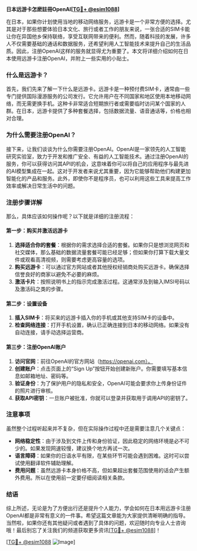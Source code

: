 **日本远游卡怎麽註冊OpenAI[[TG💪+ @esim1088](https://t.me/s/esim1088)]**

在日本，如果你计划使用当地的移动网络服务，远游卡是一个非常方便的选择。尤其是对于那些想要体验日本文化、旅行或者工作的朋友来说，一张合适的SIM卡能让你在异国他乡保持联络，享受互联网带来的便利。然而，随着科技的发展，许多人不仅需要基础的通话和数据服务，还希望利用人工智能技术来提升自己的生活品质。因此，注册OpenAI这样的服务就显得尤为重要了。本文将详细介绍如何在日本使用远游卡注册OpenAI，并附上一些实用的小贴士。

### 什么是远游卡？

首先，我们先来了解一下什么是远游卡。远游卡是一种预付费SIM卡，通常由一些专门提供国际漫游服务的公司发行。它允许用户在不同国家和地区使用本地移动网络，而无需更换手机。这种卡非常适合短期旅行者或需要临时访问某个国家的人群。在日本，远游卡提供了多种套餐选择，包括数据流量、语音通话等，价格也相对合理。

### 为什么需要注册OpenAI？

接下来，让我们谈谈为什么你需要注册OpenAI。OpenAI是一家领先的人工智能研究实验室，致力于开发和推广安全、有益的人工智能技术。通过注册OpenAI的服务，你可以获得访问其API的机会，这意味着你可以将自己的应用程序与最先进的AI模型集成在一起。这对于开发者来说尤其重要，因为它能够帮助他们构建更加智能化的产品和服务。此外，即使你不是程序员，也可以利用这些工具来提高工作效率或解决日常生活中的问题。

### 注册步骤详解

那么，具体应该如何操作呢？以下就是详细的注册流程：

#### 第一步：购买并激活远游卡

1. **选择适合你的套餐**：根据你的需求选择合适的套餐。如果你只是想浏览网页和社交媒体，那么基础的数据流量套餐可能已经足够；但如果你打算下载大量文件或观看高清视频，则需要考虑更高容量的选项。
2. **购买远游卡**：可以通过官方网站或者其他授权经销商处购买远游卡。确保选择信誉良好的商家以避免不必要的麻烦。
3. **激活卡片**：按照说明书上的指示完成激活过程。这通常涉及到输入IMSI号码以及激活码之类的步骤。

#### 第二步：设置设备

1. **插入SIM卡**：将买来的远游卡插入你的手机或其他支持SIM卡的设备中。
2. **检查网络连接**：打开手机设置，确认已正确连接到日本的移动网络。如果没有自动连接，请手动选择运营商。

#### 第三步：注册OpenAI账户

1. **访问官网**：前往OpenAI的官方网站（https://openai.com）。
2. **创建账户**：点击页面上的“Sign Up”按钮开始创建新账户。你需要填写基本信息如邮箱地址、密码等。
3. **验证身份**：为了保护用户的隐私和安全，OpenAI可能会要求你上传身份证件的照片进行审核。
4. **获取API密钥**：一旦账户被批准，你就可以登录并获取用于调用API的密钥了。

### 注意事项

虽然整个过程听起来并不复杂，但在实际操作过程中还是需要注意几个关键点：

- **网络稳定性**：由于涉及到文件上传和身份验证，因此稳定的网络环境是必不可少的。如果发现网速较慢，建议换个地方再试一次。
- **语言障碍**：如果你的日语水平有限，在某些环节可能会遇到困难。这时可以尝试使用翻译软件辅助理解。
- **费用问题**：虽然远游卡本身价格不高，但如果超出套餐范围使用的话会产生额外费用。所以在使用前一定要仔细阅读相关条款。

### 结语

综上所述，无论是为了方便出行还是提升个人能力，学会如何在日本用远游卡注册OpenAI都是非常有意义的一件事。希望这篇文章能为大家提供清晰明确的指导。当然啦，如果你还有其他疑问或者遇到了具体的问题，欢迎随时向专业人士咨询哦！最后别忘了关注我们的频道获取更多资讯[[TG💪+ @esim1088](https://t.me/s/esim1088)]！

[[TG💪+ @esim1088](https://t.me/s/esim1088) ![Image](https://i.postimg.cc/4NQfJmqS/Snipaste-2025-05-13-00-14-12.png)]